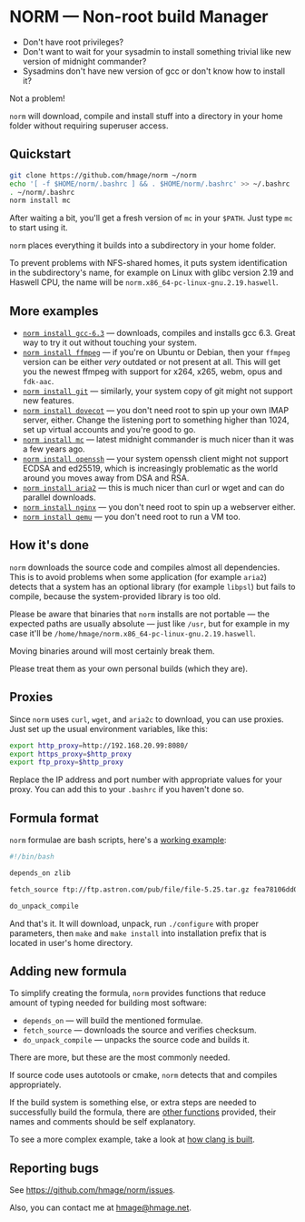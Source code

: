 NORM — Non-root build Manager
=============================

 * Don't have root privileges?
 * Don't want to wait for your sysadmin to install something trivial like new version of midnight commander?
 * Sysadmins don't have new version of gcc or don't know how to install it?

Not a problem!

`norm` will download, compile and install stuff into a directory in your home folder without requiring superuser access.

## Quickstart

```bash
git clone https://github.com/hmage/norm ~/norm
echo '[ -f $HOME/norm/.bashrc ] && . $HOME/norm/.bashrc' >> ~/.bashrc
. ~/norm/.bashrc
norm install mc
```

After waiting a bit, you'll get a fresh version of `mc` in your `$PATH`. Just type `mc` to start using it.

`norm` places everything it builds into a subdirectory in your home folder.

To prevent problems with NFS-shared homes, it puts system identification in the subdirectory's name, for example on Linux with glibc version 2.19 and Haswell CPU, the name will be `norm.x86_64-pc-linux-gnu.2.19.haswell`.

## More examples

 * [`norm install gcc-6.3`](https://github.com/hmage/norm/blog/master/packages/gcc-6.3) — downloads, compiles and installs gcc 6.3. Great way to try it out without touching your system.
 * [`norm install ffmpeg`](https://github.com/hmage/norm/blog/master/packages/ffmpeg) — if you're on Ubuntu or Debian, then your `ffmpeg` version can be either _very_ outdated or not present at all. This will get you the newest ffmpeg with support for x264, x265, webm, opus and `fdk-aac`.
 * [`norm install git`](https://github.com/hmage/norm/blog/master/packages/git) — similarly, your system copy of git might not support new features.
 * [`norm install dovecot`](https://github.com/hmage/norm/blog/master/packages/dovecot) — you don't need root to spin up your own IMAP server, either. Change the listening port to something higher than 1024, set up virtual accounts and you're good to go.
 * [`norm install mc`](https://github.com/hmage/norm/blog/master/packages/mc) — latest midnight commander is much nicer than it was a few years ago.
 * [`norm install openssh`](https://github.com/hmage/norm/blog/master/packages/openssh) — your system openssh client might not support ECDSA and ed25519, which is increasingly problematic as the world around you moves away from DSA and RSA.
 * [`norm install aria2`](https://github.com/hmage/norm/blog/master/packages/aria2) — this is much nicer than curl or wget and can do parallel downloads.
 * [`norm install nginx`](https://github.com/hmage/norm/blog/master/packages/nginx) — you don't need root to spin up a webserver either.
 * [`norm install qemu`](https://github.com/hmage/norm/blog/master/packages/qemu) — you don't need root to run a VM too.

## How it's done

`norm` downloads the source code and compiles almost all dependencies. This is to avoid problems when some application (for example `aria2`) detects that a system has an optional library (for example `libpsl`) but fails to compile, because the system-provided library is too old.

Please be aware that binaries that `norm` installs are not portable — the expected paths are usually absolute — just like `/usr`, but for example in my case it'll be `/home/hmage/norm.x86_64-pc-linux-gnu.2.19.haswell`.

Moving binaries around will most certainly break them.

Please treat them as your own personal builds (which they are).

## Proxies

Since `norm` uses `curl`, `wget`, and `aria2c` to download, you can use proxies. Just set up the usual environment variables, like this:

```bash
export http_proxy=http://192.168.20.99:8080/
export https_proxy=$http_proxy
export ftp_proxy=$http_proxy
```

Replace the IP address and port number with appropriate values for your proxy. You can add this to your `.bashrc` if you haven't done so.

## Formula format

`norm` formulae are bash scripts, here's a [working example](https://github.com/hmage/norm/blog/master/packages/file):

```bash
#!/bin/bash

depends_on zlib

fetch_source ftp://ftp.astron.com/pub/file/file-5.25.tar.gz fea78106dd0b7a09a61714cdbe545135563e84bd

do_unpack_compile
```

And that's it. It will download, unpack, run `./configure` with proper parameters, then `make` and `make install` into installation prefix that is located in user's home directory.

## Adding new formula

To simplify creating the formula, `norm` provides functions that reduce amount of typing needed for building most software:
 * `depends_on` — will build the mentioned formulae.
 * `fetch_source` — downloads the source and verifies checksum.
 * `do_unpack_compile` — unpacks the source code and builds it.

There are more, but these are the most commonly needed.

If source code uses autotools or cmake, `norm` detects that and compiles appropriately.

If the build system is something else, or extra steps are needed to successfully build the formula, there are [other functions](https://github.com/hmage/norm/blog/master/norm_common.functions) provided, their names and comments should be self explanatory.

To see a more complex example, take a look at [how clang is built](https://github.com/hmage/norm/blog/master/packages/clang).

## Reporting bugs

See https://github.com/hmage/norm/issues.

Also, you can contact me at [hmage@hmage.net](mailto:hmage@hmage.net).
